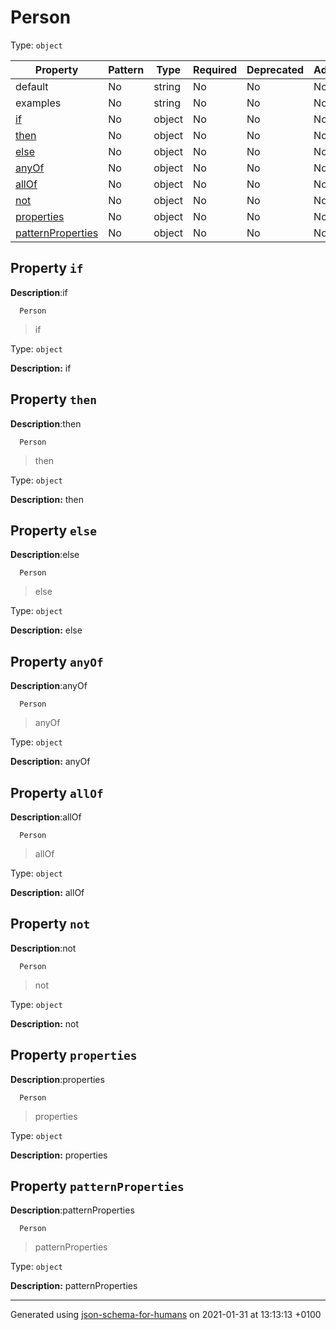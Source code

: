 # Person

Type: `object`

| Property | Pattern | Type | Required | Deprecated | Additional | Description |
| -------- | ------- | ---- | -------- | ---------- | ---------- | ----------- |
|default|No|string|No|No| No|default|
|examples|No|string|No|No| No|examples|
| [if](#if)|No|object|No|No| No|if|
| [then](#then)|No|object|No|No| No|then|
| [else](#else)|No|object|No|No| No|else|
| [anyOf](#anyOf)|No|object|No|No| No|anyOf|
| [allOf](#allOf)|No|object|No|No| No|allOf|
| [not](#not)|No|object|No|No| No|not|
| [properties](#properties)|No|object|No|No| No|properties|
| [patternProperties](#patternProperties)|No|object|No|No| No|patternProperties|

## <a name="if"></a>Property `if`

**Description**:if

      Person
 >   if

Type: `object`

**Description:** if

## <a name="then"></a>Property `then`

**Description**:then

      Person
 >   then

Type: `object`

**Description:** then

## <a name="else"></a>Property `else`

**Description**:else

      Person
 >   else

Type: `object`

**Description:** else

## <a name="anyOf"></a>Property `anyOf`

**Description**:anyOf

      Person
 >   anyOf

Type: `object`

**Description:** anyOf

## <a name="allOf"></a>Property `allOf`

**Description**:allOf

      Person
 >   allOf

Type: `object`

**Description:** allOf

## <a name="not"></a>Property `not`

**Description**:not

      Person
 >   not

Type: `object`

**Description:** not

## <a name="properties"></a>Property `properties`

**Description**:properties

      Person
 >   properties

Type: `object`

**Description:** properties

## <a name="patternProperties"></a>Property `patternProperties`

**Description**:patternProperties

      Person
 >   patternProperties

Type: `object`

**Description:** patternProperties

----------------------------------------------------------------------------------------------------------------------------
Generated using [json-schema-for-humans](https://github.com/coveooss/json-schema-for-humans) on 2021-01-31 at 13:13:13 +0100